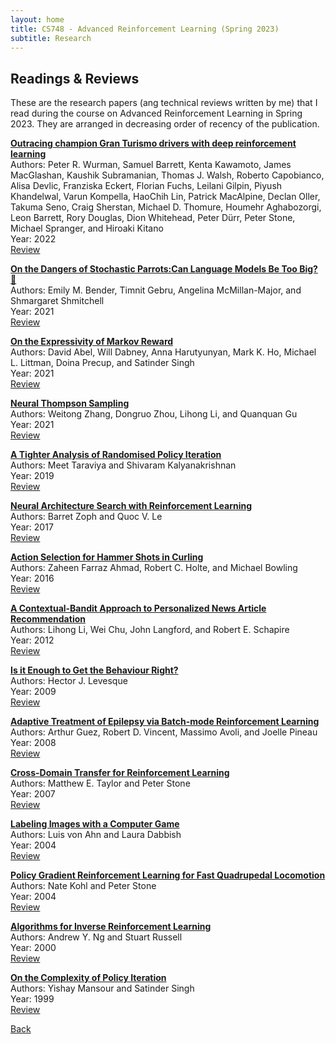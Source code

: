 ```yaml
---
layout: home
title: CS748 - Advanced Reinforcement Learning (Spring 2023)
subtitle: Research
---
```


## Readings & Reviews

These are the research papers (ang technical reviews written by me) that I read during the course on Advanced Reinforcement Learning in Spring 2023. They are arranged in decreasing
order of recency of the publication.

[**Outracing champion Gran Turismo drivers with deep reinforcement learning**](https://docs.google.com/viewer?url=https://www.cs.utexas.edu/~pstone/Papers/bib2html-links/nature22.pdf)  
Authors: Peter R. Wurman, Samuel Barrett, Kenta Kawamoto, James MacGlashan, Kaushik Subramanian, Thomas J. Walsh, Roberto Capobianco, Alisa Devlic, Franziska Eckert, Florian Fuchs, Leilani Gilpin, Piyush Khandelwal, Varun Kompella, HaoChih Lin, Patrick MacAlpine, Declan Oller, Takuma Seno, Craig Sherstan, Michael D. Thomure, Houmehr Aghabozorgi, Leon Barrett, Rory Douglas, Dion Whitehead, Peter Dürr, Peter Stone, Michael Spranger, and Hiroaki Kitano  
Year: 2022  
[Review](https://docs.google.com/viewer?url=https://sarthakmittal92.github.io/research/cs748-s2023/02-turismo-deep-rl.pdf)

[**On the Dangers of Stochastic Parrots:Can Language Models Be Too Big? 🦜**](https://docs.google.com/viewer?url=https://dl.acm.org/doi/pdf/10.1145/3442188.3445922)  
Authors: Emily M. Bender, Timnit Gebru, Angelina McMillan-Major, and Shmargaret Shmitchell  
Year: 2021  
[Review](https://docs.google.com/viewer?url=https://sarthakmittal92.github.io/research/cs748-s2023/15-stochastic-parrots.pdf)

[**On the Expressivity of Markov Reward**](https://docs.google.com/viewer?url=https://david-abel.github.io/papers/neurips2021_oteomr.pdf)  
Authors: David Abel, Will Dabney, Anna Harutyunyan, Mark K. Ho, Michael L. Littman, Doina Precup, and Satinder Singh  
Year: 2021  
[Review](https://docs.google.com/viewer?url=https://sarthakmittal92.github.io/research/cs748-s2023/05-markov-reward-expressivity.pdf)

[**Neural Thompson Sampling**](https://docs.google.com/viewer?url=https://openreview.net/pdf?id=tkAtoZkcUnm)  
Authors: Weitong Zhang, Dongruo Zhou, Lihong Li, and Quanquan Gu  
Year: 2021  
[Review](https://docs.google.com/viewer?url=https://sarthakmittal92.github.io/research/cs748-s2023/12-neural-ts.pdf)

[**A Tighter Analysis of Randomised Policy Iteration**](https://docs.google.com/viewer?url=https://www.cse.iitb.ac.in/~shivaram/papers/tk_uai_2019.pdf)  
Authors: Meet Taraviya and Shivaram Kalyanakrishnan  
Year: 2019  
[Review](https://docs.google.com/viewer?url=https://sarthakmittal92.github.io/research/cs748-s2023/08-policy-iteration-tighter-analysis.pdf)

[**Neural Architecture Search with Reinforcement Learning**](https://docs.google.com/viewer?url=https://arxiv.org/pdf/1611.01578.pdf)  
Authors: Barret Zoph and Quoc V. Le  
Year: 2017  
[Review](https://docs.google.com/viewer?url=https://sarthakmittal92.github.io/research/cs748-s2023/10-nas-rl.pdf)

[**Action Selection for Hammer Shots in Curling**](https://docs.google.com/viewer?url=http://webdocs.cs.ualberta.ca/~holte/Publications/ijcai2016-curling.pdf)  
Authors: Zaheen Farraz Ahmad, Robert C. Holte, and Michael Bowling  
Year: 2016  
[Review](https://docs.google.com/viewer?url=https://sarthakmittal92.github.io/research/cs748-s2023/13-hammer-shots-curling.pdf)

[**A Contextual-Bandit Approach to Personalized News Article Recommendation**](https://docs.google.com/viewer?url=https://www.ra.ethz.ch/cdstore/www2010/www/p661.pdf)  
Authors: Lihong Li, Wei Chu, John Langford, and Robert E. Schapire  
Year: 2012  
[Review](https://docs.google.com/viewer?url=https://sarthakmittal92.github.io/research/cs748-s2023/11-contextual-bandit-personalized-news.pdf)

[**Is it Enough to Get the Behaviour Right?**](https://docs.google.com/viewer?url=http://www.cs.toronto.edu/~hector/Papers/chinese.pdf)  
Authors: Hector J. Levesque  
Year: 2009  
[Review](https://docs.google.com/viewer?url=https://sarthakmittal92.github.io/research/cs748-s2023/09-right-behaviour.pdf)

[**Adaptive Treatment of Epilepsy via Batch-mode Reinforcement Learning**](https://docs.google.com/viewer?url=https://www.cs.mcgill.ca/~jpineau/files/guez-iaai08.pdf)  
Authors: Arthur Guez, Robert D. Vincent, Massimo Avoli, and Joelle Pineau  
Year: 2008  
[Review](https://docs.google.com/viewer?url=https://sarthakmittal92.github.io/research/cs748-s2023/01-epilepsy-batch-rl.pdf)

[**Cross-Domain Transfer for Reinforcement Learning**](https://docs.google.com/viewer?url=https://www.cs.utexas.edu/~pstone/Papers/bib2html-links/ICML07-taylor.pdf)  
Authors: Matthew E. Taylor and Peter Stone  
Year: 2007  
[Review](https://docs.google.com/viewer?url=https://sarthakmittal92.github.io/research/cs748-s2023/14-transfer-rl.pdf)

[**Labeling Images with a Computer Game**](https://docs.google.com/viewer?url=https://www.cs.cmu.edu/~biglou/ESP.pdf)  
Authors: Luis von Ahn and Laura Dabbish  
Year: 2004  
[Review](https://docs.google.com/viewer?url=https://sarthakmittal92.github.io/research/cs748-s2023/03-labeling-game.pdf)

[**Policy Gradient Reinforcement Learning for Fast Quadrupedal Locomotion**](https://docs.google.com/viewer?url=https://www.cs.utexas.edu/~pstone/Papers/bib2html-links/icra04.pdf)  
Authors: Nate Kohl and Peter Stone  
Year: 2004  
[Review](https://docs.google.com/viewer?url=https://sarthakmittal92.github.io/research/cs748-s2023/06-policy-gradient-rl-quadrupedal.pdf)

[**Algorithms for Inverse Reinforcement Learning**](https://docs.google.com/viewer?url=http://ai.stanford.edu/~ang/papers/icml00-irl.pdf)  
Authors: Andrew Y. Ng and Stuart Russell  
Year: 2000  
[Review](https://docs.google.com/viewer?url=https://sarthakmittal92.github.io/research/cs748-s2023/04-inverse-rl.pdf)

[**On the Complexity of Policy Iteration**](https://docs.google.com/viewer?url=https://arxiv.org/pdf/1301.6718.pdf)  
Authors: Yishay Mansour and Satinder Singh  
Year: 1999  
[Review](https://docs.google.com/viewer?url=https://sarthakmittal92.github.io/research/cs748-s2023/07-policy-iteration-complexity.pdf)

[Back](..)
